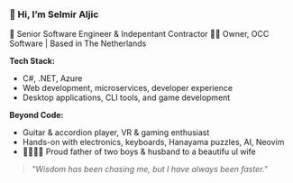 ### 👋 Hi, I’m Selmir Aljic

🚀 Senior Software Engineer & Indepentant Contractor
🧑‍💻 Owner, OCC Software | Based in The Netherlands

**Tech Stack:**
- C#, .NET, Azure
- Web development, microservices, developer experience
- Desktop applications, CLI tools, and game development

**Beyond Code:**
- Guitar & accordion player, VR & gaming enthusiast
- Hands-on with electronics, keyboards, Hanayama puzzles, AI,
Neovim
- 👨‍👩‍👦‍👦 Proud father of two boys & husband to a beautifu        ul wife

> _"Wisdom has been chasing me, but I have always been faster."_
